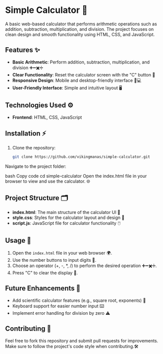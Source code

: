 # Simple Calculator 🧮

A basic web-based calculator that performs arithmetic operations such as addition, subtraction, multiplication, and division. The project focuses on clean design and smooth functionality using HTML, CSS, and JavaScript.

## Features ✨

- **Basic Arithmetic**: Perform addition, subtraction, multiplication, and division ➕➖✖️➗
- **Clear Functionality**: Reset the calculator screen with the "C" button 🔄
- **Responsive Design**: Mobile and desktop-friendly interface 📱💻
- **User-Friendly Interface**: Simple and intuitive layout 🖥️

## Technologies Used ⚙️

- **Frontend**: HTML, CSS, JavaScript

## Installation ⚡

1. Clone the repository:
   ```bash
   git clone https://github.com/vikingmanas/simple-calculator.git
Navigate to the project folder:

bash
Copy code
cd simple-calculator
Open the index.html file in your browser to view and use the calculator. 🌐

## Project Structure 🗂️
- **index.html**: The main structure of the calculator UI 📝
- **style.css**: Styles for the calculator layout and design 🎨
- **script.js**: JavaScript file for calculator functionality 🖱️

## Usage 🔧
1. Open the `index.html` file in your web browser 🌍.
2. Use the number buttons to input digits 🔢.
3. Choose an operator (+, -, *, /) to perform the desired operation ➕➖✖️➗.
4. Press "C" to clear the display 🧹.

## Future Enhancements 🚀
- Add scientific calculator features (e.g., square root, exponents) 🔬
- Keyboard support for easier number input ⌨️
- Implement error handling for division by zero ⚠️

## Contributing 🤝
Feel free to fork this repository and submit pull requests for improvements. Make sure to follow the project's code style when contributing.🛠️

